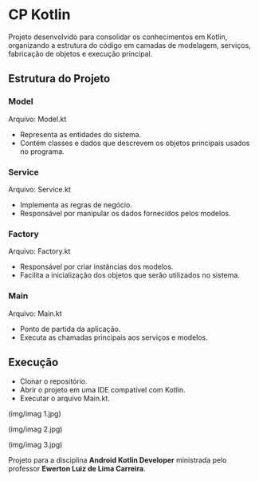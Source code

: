 # CP Kotlin

Projeto desenvolvido para consolidar os conhecimentos em Kotlin, organizando a estrutura do código em camadas de modelagem, serviços, fabricação de objetos e execução principal.

## Estrutura do Projeto

### Model
Arquivo: Model.kt

- Representa as entidades do sistema.
- Contém classes e dados que descrevem os objetos principais usados no programa.

### Service
Arquivo: Service.kt

- Implementa as regras de negócio.
- Responsável por manipular os dados fornecidos pelos modelos.

### Factory
Arquivo: Factory.kt

- Responsável por criar instâncias dos modelos.
- Facilita a inicialização dos objetos que serão utilizados no sistema.

### Main
Arquivo: Main.kt

- Ponto de partida da aplicação.
- Executa as chamadas principais aos serviços e modelos.

## Execução

- Clonar o repositório.
- Abrir o projeto em uma IDE compatível com Kotlin.
- Executar o arquivo Main.kt.

(img/imag 1.jpg)

(img/imag 2.jpg)

(img/imag 3.jpg)

Projeto para a disciplina **Android Kotlin Developer** ministrada pelo professor **Ewerton Luiz de Lima Carreira**.
